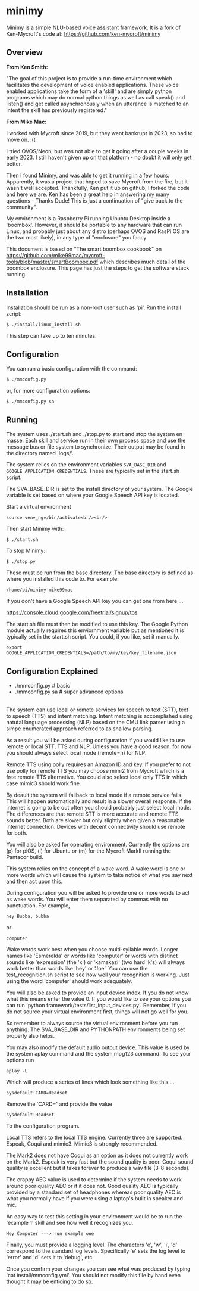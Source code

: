 # minimy
Minimy is a simple NLU-based voice assistant framework.
It is a fork of Ken-Mycroft's code at: https://github.com/ken-mycroft/minimy

## Overview
**From Ken Smith:**

"The goal of this project is to provide a run-time environment which facilitates the development of 
voice enabled applications. These voice enabled applications take the form of a 'skill' and are
simply python programs which may do normal python things as well as call speak() and listen() and
get called asynchronously when an utterance is matched to an intent the skill has previously registered."  

**From Mike Mac:**

I worked with Mycroft since 2019, but they went bankrupt in 2023, so had to move on. :((

I tried OVOS/Neon, but was not able to get it going after a couple weeks in early 2023.  I still haven't given up on that platform - no doubt it will only get better.

Then I found Minimy, and was able to get it running in a few hours. Apparently, it was a project that hoped to save Mycroft from the fire, but it wasn't well accepted. Thankfully, Ken put it up on github, I forked the code and here we are.  Ken has been a great help in answering my many questions - Thanks Dude! This is just a continuation of "give back to the community".

My environment is a Raspberry Pi running Ubuntu Desktop inside a 'boombox'. However, it should be portable to any hardware that can run Linux, and probably just about any distro (perhaps OVOS and RasPi OS are the two most likely), in any type of "enclosure" you fancy.

This document is based on "The smart boombox cookbook" on https://github.com/mike99mac/mycroft-tools/blob/master/smartBoombox.pdf which describes much detail of the boombox enclosure.  This page has just the steps to get the software stack running.




## Installation
Installation should be run as a non-root user such as 'pi'. Run the install script:
```
$ ./install/linux_install.sh
```
This step can take up to ten minutes.
## Configuration
You can run a basic configuration with the command:
```
$ ./mmconfig.py
```
or, for more configuration options:
```
$ ./mmconfig.py sa
```

## Running
The system uses ./start.sh and ./stop.py to start and stop the system en masse. Each
skill and service run in their own process space and use the message bus or file system
to synchronize. Their output may be found in the directory named 'logs/'. 

The system relies on the environment variables ``SVA_BASE_DIR`` and ``GOOGLE_APPLICATION_CREDENTIALS``.
These are typically set in the start.sh script.

The SVA_BASE_DIR is set to the install directory of your system. The Google variable is set
based on where your Google Speech API key is located. 

Start a virtual environment
```
source venv_ngv/bin/activate<br/><br/>
```
Then start Minimy with:
```
$ ./start.sh
```
To stop Minimy:
```
$ ./stop.py
```
These must be run from the base directory.  The base directory is defined as where you installed this code to. 
For example:
```
/home/pi/minimy-mike99mac
```

If you don't have a Google Speech API key you 
can get one from here ...

https://console.cloud.google.com/freetrial/signup/tos

The start.sh file must then be modified to use this
key. The Google Python module actually requires this
enviornment variable but as mentioned it is typically 
set in the start.sh script. You could, if you like,
set it manually.

```
export GOOGLE_APPLICATION_CREDENTIALS=/path/to/my/key/key_filename.json
```

## Configuration Explained

* ./mmconfig.py # basic
* ./mmconfig.py sa # super advanced options

<br/>
The system can use local or remote services for speech to text (STT), text to speech (TTS)
and intent matching. Intent matching is accomplished using natutal language processing (NLP) based on
the CMU link parser using a simpe enumerated approach referred to as shallow parsing.

As a result you will be asked during configuration if you would like to use remote or local STT, TTS
and NLP. Unless you have a good reason, for now you should always select local mode (remote=n) for NLP.

Remote TTS using polly requires an Amazon ID and key.  If you prefer to not use polly for remote TTS you may 
choose mimi2 from Mycroft which is a free remote TTS alternative. You could also select local only TTS in 
which case mimic3 should work fine.

By deault the system will fallback to local mode if a remote service fails. This will happen
automatically and result in a slower overall response. If the internet is going to be out
often you should probably just select local mode.  The differences are that remote STT is more accurate
and remote TTS sounds better. Both are slower but only slightly when given a reasonable internet
connection. Devices with decent connectivity should use remote for both.

You will also be asked for operating environment.  Currently the options are (p) for piOS, (l) for 
Ubuntu or (m) for the Mycroft MarkII running the Pantacor build.

This system relies on the concept of a wake word.  A wake word is one or more words which will cause 
the system to take notice of what you say next and then act upon this.

During configuration you will be asked to provide one or more words to act as wake words. You will
enter them separated by commas with no punctuation.  For example, 
```
hey Bubba, bubba
```
or
```
computer
```

Wake words work best when you choose multi-syllable words. Longer names like 'Esmerelda' or  words like
'computer' or words with distinct sounds like 'expression' (the 'x') or 'kamakazi' (two hard
'k's) will always work better than words like 'hey' or 'Joe'. You can use the test_recognition.sh 
script to see how well your recognition is working.  Just using the word 'computer' should work adequately.

You will also be asked to provide an input device index. If you do not know what this means enter the
value 0. If you would like to see your options you can run 'python framework/tests/list_input_devices.py'.
Remember, if you do not source your virtual environment first, things will not go well for you. 

So remember to always source the virtual environment before you run anything. The SVA_BASE_DIR and 
PYTHONPATH environments being set properly also helps.

You may also modify the default audio output device.  This value is used by the system aplay command 
and the system mpg123 command. To see your options run 
```
aplay -L
```
Which will produce a series of lines which look something like this ...
```
sysdefault:CARD=Headset
```
Remove the 'CARD=' and provide the value 
```
sysdefault:Headset
```
To the configuration program.

Local TTS refers to the local TTS engine.  Currently three are supported. Espeak, Coqui
and mimic3. Mimic3 is strongly recommended.

The Mark2 does not have Coqui as an option as it does not currently work on the Mark2. Espeak is
very fast but the sound quality is poor. Coqui sound quality is excellent but it takes forever
to produce a wav file (3-8 seconds). 

The crappy AEC value is used to determine if the system needs to work around poor quality AEC or
if it does not. Good quality AEC is typically provided by a standard set of headphones whereas
poor quality AEC is what you normally have if you were using a laptop's built in speaker and mic.

An easy way to test this setting in your environment would be to run the 'example 1' skill and see how 
well it recognizes you.
```
Hey Computer ---> run example one
```
Finally, you must provide a logging level. The characters 'e', 'w', 'i', 'd' correspond to the 
standard log levels. Specifically 'e' sets the log level to 'error' and 'd' sets it to 'debug', etc.

Once you confirm your changes you can see what was produced by typing 'cat install/mmconfig.yml'. You 
should not modify this file by hand even thought it may be enticing to do so.

